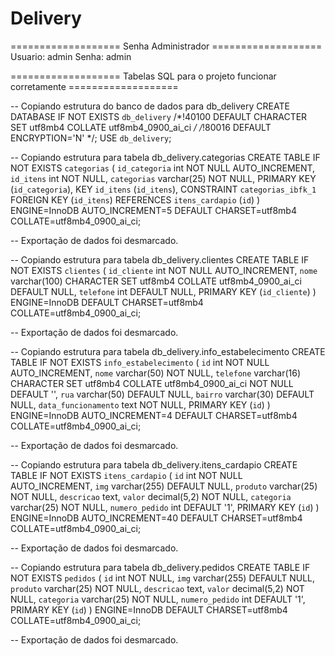 # Delivery

=================== Senha Administrador ===================
Usuario: admin
Senha: admin

=================== Tabelas SQL para o projeto funcionar corretamente ===================

-- Copiando estrutura do banco de dados para db_delivery
CREATE DATABASE IF NOT EXISTS `db_delivery` /*!40100 DEFAULT CHARACTER SET utf8mb4 COLLATE utf8mb4_0900_ai_ci */ /*!80016 DEFAULT ENCRYPTION='N' */;
USE `db_delivery`;

-- Copiando estrutura para tabela db_delivery.categorias
CREATE TABLE IF NOT EXISTS `categorias` (
  `id_categoria` int NOT NULL AUTO_INCREMENT,
  `id_itens` int NOT NULL,
  `categorias` varchar(25) NOT NULL,
  PRIMARY KEY (`id_categoria`),
  KEY `id_itens` (`id_itens`),
  CONSTRAINT `categorias_ibfk_1` FOREIGN KEY (`id_itens`) REFERENCES `itens_cardapio` (`id`)
) ENGINE=InnoDB AUTO_INCREMENT=5 DEFAULT CHARSET=utf8mb4 COLLATE=utf8mb4_0900_ai_ci;

-- Exportação de dados foi desmarcado.

-- Copiando estrutura para tabela db_delivery.clientes
CREATE TABLE IF NOT EXISTS `clientes` (
  `id_cliente` int NOT NULL AUTO_INCREMENT,
  `nome` varchar(100) CHARACTER SET utf8mb4 COLLATE utf8mb4_0900_ai_ci DEFAULT NULL,
  `telefone` int DEFAULT NULL,
  PRIMARY KEY (`id_cliente`)
) ENGINE=InnoDB DEFAULT CHARSET=utf8mb4 COLLATE=utf8mb4_0900_ai_ci;

-- Exportação de dados foi desmarcado.

-- Copiando estrutura para tabela db_delivery.info_estabelecimento
CREATE TABLE IF NOT EXISTS `info_estabelecimento` (
  `id` int NOT NULL AUTO_INCREMENT,
  `nome` varchar(50) NOT NULL,
  `telefone` varchar(16) CHARACTER SET utf8mb4 COLLATE utf8mb4_0900_ai_ci NOT NULL DEFAULT '',
  `rua` varchar(50) DEFAULT NULL,
  `bairro` varchar(30) DEFAULT NULL,
  `data_funcionamento` text NOT NULL,
  PRIMARY KEY (`id`)
) ENGINE=InnoDB AUTO_INCREMENT=4 DEFAULT CHARSET=utf8mb4 COLLATE=utf8mb4_0900_ai_ci;

-- Exportação de dados foi desmarcado.

-- Copiando estrutura para tabela db_delivery.itens_cardapio
CREATE TABLE IF NOT EXISTS `itens_cardapio` (
  `id` int NOT NULL AUTO_INCREMENT,
  `img` varchar(255) DEFAULT NULL,
  `produto` varchar(25) NOT NULL,
  `descricao` text,
  `valor` decimal(5,2) NOT NULL,
  `categoria` varchar(25) NOT NULL,
  `numero_pedido` int DEFAULT '1',
  PRIMARY KEY (`id`)
) ENGINE=InnoDB AUTO_INCREMENT=40 DEFAULT CHARSET=utf8mb4 COLLATE=utf8mb4_0900_ai_ci;

-- Exportação de dados foi desmarcado.

-- Copiando estrutura para tabela db_delivery.pedidos
CREATE TABLE IF NOT EXISTS `pedidos` (
  `id` int NOT NULL,
  `img` varchar(255) DEFAULT NULL,
  `produto` varchar(25) NOT NULL,
  `descricao` text,
  `valor` decimal(5,2) NOT NULL,
  `categoria` varchar(25) NOT NULL,
  `numero_pedido` int DEFAULT '1',
  PRIMARY KEY (`id`)
) ENGINE=InnoDB DEFAULT CHARSET=utf8mb4 COLLATE=utf8mb4_0900_ai_ci;

-- Exportação de dados foi desmarcado.
